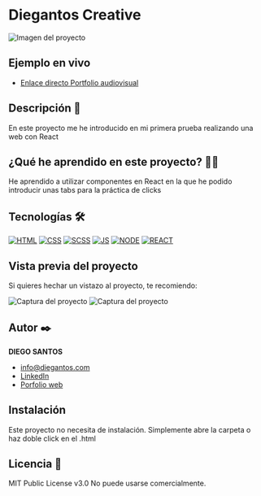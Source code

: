 # Diegantos Creative
![Imagen del proyecto](https://user-images.githubusercontent.com/118907489/216543274-52a895c0-70e6-452a-b369-78fc6801514f.png)

## Ejemplo en vivo
- [Enlace directo Portfolio audiovisual](https://https://creative.diegantos.com/)
<!-- - [URL-de-la-api](URL-de-la-api) -->

## Descripción 📑

En este proyecto me he introducido en mi primera prueba realizando una web con React

## ¿Qué he aprendido en este proyecto? 🙇🏻 

He aprendido a utilizar componentes en React en la que he podido introducir unas tabs para la práctica de clicks

## Tecnologías 🛠
<!-- Iconos sacados de: https://github.com/hendrasob/badges/blob/master/README.md y https://github.com/alexandresanlim/Badges4-README.md-Profile -->
[![HTML](https://img.shields.io/badge/HTML5-E34F26?style=for-the-badge&logo=html5&logoColor=white)](https://es.wikipedia.org/wiki/HTML5)
[![CSS](https://img.shields.io/badge/CSS3-1572B6?style=for-the-badge&logo=css3&logoColor=white)](https://es.wikipedia.org/wiki/CSS)
[![SCSS](https://img.shields.io/badge/Sass-CC6699?style=for-the-badge&logo=sass&logoColor=white)](https://es.wikipedia.org/wiki/SCSS)
[![JS](https://img.shields.io/badge/JavaScript-F7DF1E?style=for-the-badge&logo=javascript&logoColor=black)](https://es.wikipedia.org/wiki/JavaScript)
[![NODE](https://img.shields.io/badge/Node.js-339933?style=for-the-badge&logo=nodedotjs&logoColor=white)](https://es.wikipedia.org/wiki/Node)
[![REACT](https://img.shields.io/badge/React-20232A?style=for-the-badge&logo=react&logoColor=61DAFB)](https://es.wikipedia.org/wiki/React)

## Vista previa del proyecto
Si quieres hechar un vistazo al proyecto, te recomiendo:

![Captura del proyecto](https://user-images.githubusercontent.com/118907489/216543279-b2b4405c-0342-480e-bc4f-71f95ec1c522.png)
![Captura del proyecto](https://user-images.githubusercontent.com/118907489/216544070-424aff19-e033-4212-aed3-deeb87cc43da.png)


## Autor ✒️
**DIEGO SANTOS**

* [info@diegantos.com](mailto:info@diegantos.com?subject=Hello!)
* [LinkedIn](https://www.linkedin.com/in/diegantos/)
* [Porfolio web](https://diegantos.com)

## Instalación 
Este proyecto no necesita de instalación. Simplemente abre la carpeta o haz doble click en el .html
  
## Licencia 📄
MIT Public License v3.0
No puede usarse comercialmente.

